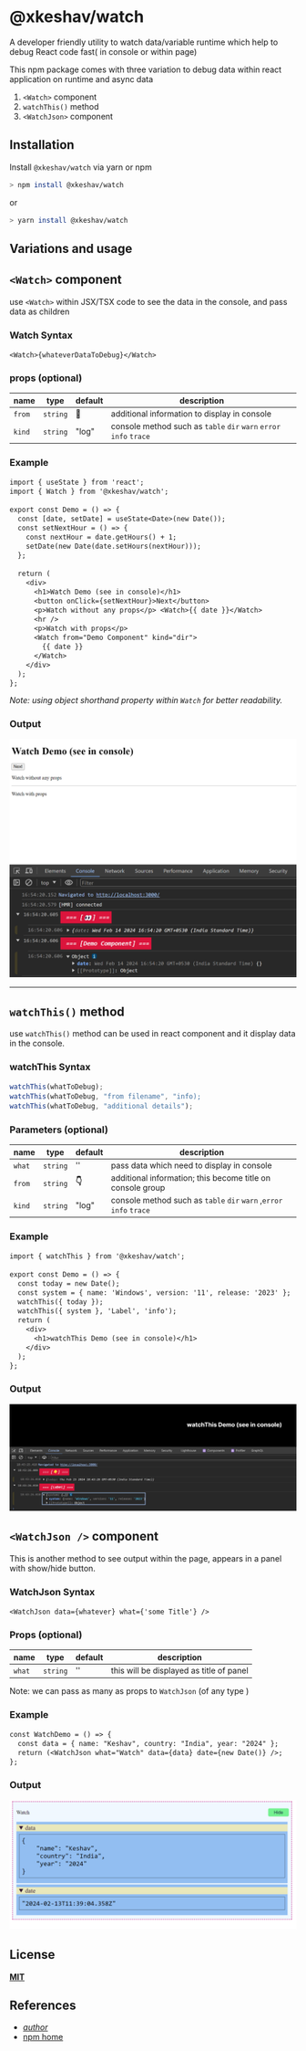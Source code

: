 # @xkeshav/watch

A developer friendly utility to watch data/variable runtime which help to debug React code fast( in console or within page)

This npm package comes with three variation to debug data within react application on runtime and async data

1. `<Watch>` component
2. `watchThis()` method
3. `<WatchJson>` component

## Installation

Install `@xkeshav/watch` via yarn or npm

```sh
> npm install @xkeshav/watch
```

or

```sh
> yarn install @xkeshav/watch
```

## Variations and usage

## `<Watch>` component

use `<Watch>` within JSX/TSX code to see the data in the console, and pass data as children

### Watch Syntax

```tsx
<Watch>{whateverDataToDebug}</Watch>
```

### props (optional)

| name   | type     | default | description                                                        |
| ------ | -------- | ------- | ------------------------------------------------------------------ |
| `from` | `string` | **👀**  | additional information to display in console                       |
| `kind` | `string` | "log"   | console method such as `table` `dir` `warn` `error` `info` `trace` |

### Example

```tsx
import { useState } from 'react';
import { Watch } from '@xkeshav/watch';

export const Demo = () => {
  const [date, setDate] = useState<Date>(new Date());
  const setNextHour = () => {
    const nextHour = date.getHours() + 1;
    setDate(new Date(date.setHours(nextHour)));
  };

  return (
    <div>
      <h1>Watch Demo (see in console)</h1>
      <button onClick={setNextHour}>Next</button>
      <p>Watch without any props</p> <Watch>{{ date }}</Watch>
      <hr />
      <p>Watch with props</p>
      <Watch from="Demo Component" kind="dir">
        {{ date }}
      </Watch>
    </div>
  );
};
```

_Note: using object shorthand property within `Watch` for better readability._

### Output

![Watch Demo](assets/images/watch_demo.png)

---

## `watchThis()` method

use `watchThis()` method can be used in react component and it display data in the console.

### watchThis Syntax

```js
watchThis(whatToDebug);
watchThis(whatToDebug, "from filename", "info);
watchThis(whatToDebug, "additional details");
```

### Parameters (optional)

| name   | type     | default | description                                                         |
| ------ | -------- | ------- | ------------------------------------------------------------------- |
| `what` | `string` | ''      | pass data which need to display in console                          |
| `from` | `string` | **👇**  | additional information; this become title on console group          |
| `kind` | `string` | "log"   | console method such as `table` `dir` `warn` ,`error` `info` `trace` |

### Example

```tsx
import { watchThis } from '@xkeshav/watch';

export const Demo = () => {
  const today = new Date();
  const system = { name: 'Windows', version: '11', release: '2023' };
  watchThis({ today });
  watchThis({ system }, 'Label', 'info');
  return (
    <div>
      <h1>watchThis Demo (see in console)</h1>
    </div>
  );
};
```

### Output

![watchThis Demo](assets/images/watchThis_demo.png)

## `<WatchJson />` component

This is another method to see output within the page, appears in a panel with show/hide button.

### WatchJson Syntax

```tsx
<WatchJson data={whatever} what={'some Title'} />
```

### Props (optional)

| name   | type     | default | description                              |
| ------ | -------- | ------- | ---------------------------------------- |
| `what` | `string` | ''      | this will be displayed as title of panel |

Note: we can pass as many as props to `WatchJson` (of any type )

### Example

```tsx
const WatchDemo = () => {
  const data = { name: "Keshav", country: "India", year: "2024" };
  return (<WatchJson what="Watch" data={data} date={new Date()} />;
};
```

### Output

![WatchJson Demo](assets/images/watchJson_demo.png)

## License

[**MIT**](https://github.com/xkeshav/watch/blob/main/LICENSE)

## References

- [_author_](https://twitter.com/xkeshav)
- [npm home](https://www.npmjs.com/package/@xkeshav/watch)
